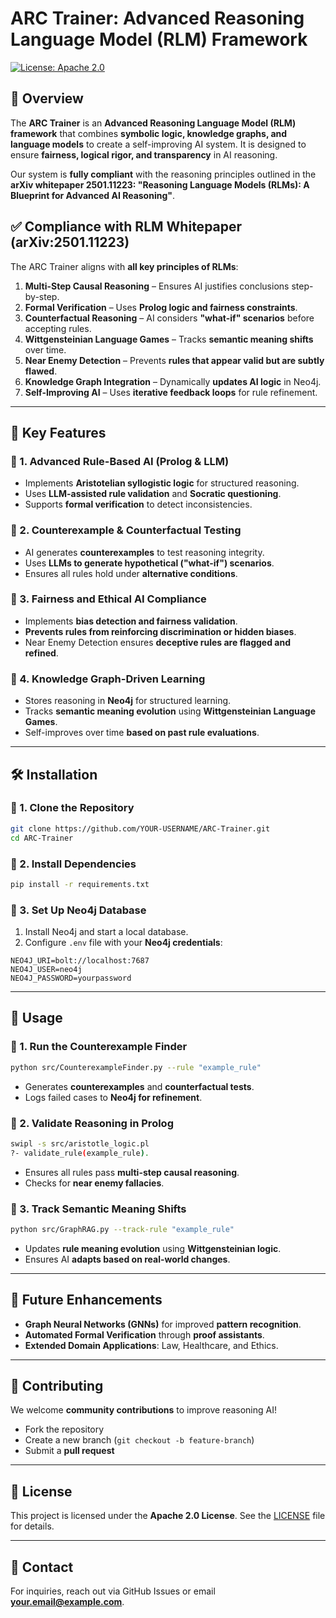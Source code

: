 # ARC Trainer: Advanced Reasoning Language Model (RLM) Framework

[![License: Apache 2.0](https://img.shields.io/badge/License-Apache%202.0-blue.svg)](LICENSE)

## 📌 Overview
The **ARC Trainer** is an **Advanced Reasoning Language Model (RLM) framework** that combines **symbolic logic, knowledge graphs, and language models** to create a self-improving AI system. It is designed to ensure **fairness, logical rigor, and transparency** in AI reasoning. 

Our system is **fully compliant** with the reasoning principles outlined in the **arXiv whitepaper 2501.11223: "Reasoning Language Models (RLMs): A Blueprint for Advanced AI Reasoning"**. 

## ✅ Compliance with RLM Whitepaper (arXiv:2501.11223)
The ARC Trainer aligns with **all key principles of RLMs**:
1. **Multi-Step Causal Reasoning** – Ensures AI justifies conclusions step-by-step.
2. **Formal Verification** – Uses **Prolog logic and fairness constraints**.
3. **Counterfactual Reasoning** – AI considers **"what-if" scenarios** before accepting rules.
4. **Wittgensteinian Language Games** – Tracks **semantic meaning shifts** over time.
5. **Near Enemy Detection** – Prevents **rules that appear valid but are subtly flawed**.
6. **Knowledge Graph Integration** – Dynamically **updates AI logic** in Neo4j.
7. **Self-Improving AI** – Uses **iterative feedback loops** for rule refinement.

---

## 🚀 Key Features
### **🔹 1. Advanced Rule-Based AI (Prolog & LLM)**
- Implements **Aristotelian syllogistic logic** for structured reasoning.
- Uses **LLM-assisted rule validation** and **Socratic questioning**.
- Supports **formal verification** to detect inconsistencies.

### **🔹 2. Counterexample & Counterfactual Testing**
- AI generates **counterexamples** to test reasoning integrity.
- Uses **LLMs to generate hypothetical ("what-if") scenarios**.
- Ensures all rules hold under **alternative conditions**.

### **🔹 3. Fairness and Ethical AI Compliance**
- Implements **bias detection and fairness validation**.
- **Prevents rules from reinforcing discrimination or hidden biases**.
- Near Enemy Detection ensures **deceptive rules are flagged and refined**.

### **🔹 4. Knowledge Graph-Driven Learning**
- Stores reasoning in **Neo4j** for structured learning.
- Tracks **semantic meaning evolution** using **Wittgensteinian Language Games**.
- Self-improves over time **based on past rule evaluations**.

---

## 🛠 Installation

### **🔹 1. Clone the Repository**
```bash
git clone https://github.com/YOUR-USERNAME/ARC-Trainer.git
cd ARC-Trainer
```

### **🔹 2. Install Dependencies**
```bash
pip install -r requirements.txt
```

### **🔹 3. Set Up Neo4j Database**
1. Install Neo4j and start a local database.
2. Configure `.env` file with your **Neo4j credentials**:
```plaintext
NEO4J_URI=bolt://localhost:7687
NEO4J_USER=neo4j
NEO4J_PASSWORD=yourpassword
```

---

## 📌 Usage
### **🔹 1. Run the Counterexample Finder**
```bash
python src/CounterexampleFinder.py --rule "example_rule"
```
- Generates **counterexamples** and **counterfactual tests**.
- Logs failed cases to **Neo4j for refinement**.

### **🔹 2. Validate Reasoning in Prolog**
```bash
swipl -s src/aristotle_logic.pl
?- validate_rule(example_rule).
```
- Ensures all rules pass **multi-step causal reasoning**.
- Checks for **near enemy fallacies**.

### **🔹 3. Track Semantic Meaning Shifts**
```bash
python src/GraphRAG.py --track-rule "example_rule"
```
- Updates **rule meaning evolution** using **Wittgensteinian logic**.
- Ensures AI **adapts based on real-world changes**.

---

## 🚀 Future Enhancements
- **Graph Neural Networks (GNNs)** for improved **pattern recognition**.
- **Automated Formal Verification** through **proof assistants**.
- **Extended Domain Applications**: Law, Healthcare, and Ethics.

---

## 🤝 Contributing
We welcome **community contributions** to improve reasoning AI!  
- Fork the repository  
- Create a new branch (`git checkout -b feature-branch`)  
- Submit a **pull request**  

---

## 📜 License
This project is licensed under the **Apache 2.0 License**. See the [LICENSE](LICENSE) file for details.

---

## 📧 Contact
For inquiries, reach out via GitHub Issues or email **your.email@example.com**.
